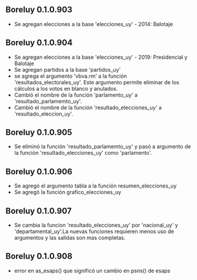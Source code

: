 ## Boreluy 0.1.0.903

* Se agregan elecciones a la base 'elecciones_uy' - 2014: Balotaje 

## Boreluy 0.1.0.904

* Se agregan elecciones a la base 'elecciones_uy' - 2019: Presidencial y Balotaje
* Se agregan partidos a la base 'partidos_uy'
* se agrega el argumento 'vbva.rm' a la función 'resultados_electorales_uy'. Este argumento permite eliminar de los cálculos a los votos en blanco y anulados.
* Cambió el nombre de la función 'parlamento_uy' a 'resultado_parlamemto_uy'.
* Cambió el nombre de la función 'resultado_elecciones_uy' a 'resultado_eleccion_uy'.

## Boreluy 0.1.0.905

* Se eliminó la función 'resultado_parlamemto_uy' y pasó a argumento de la función 'resultado_elecciones_uy' como 'parlamento'.

## Boreluy 0.1.0.906

* Se agregó el argumento tabla a la función resumen_elecciones_uy
* Se agregó la función grafico_elecciones_uy


## Boreluy 0.1.0.907

* Se cambia la funcion 'resultado_elecciones_uy' por 'nacional_uy' y 'departamental_uy'.La nuevas funciones requieren menos uso de argumentos y las salidas son mas completas.

## Boreluy 0.1.0.908

* error en as_esaps() que significó un cambio en psns() de esaps
